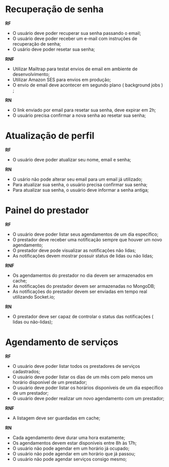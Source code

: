 # Recuperação de senha

**RF**

- O usuário deve poder recuperar sua senha passando o email;
- O usuário deve poder receber um e-mail com instruções de recuperação de senha;
- O usário deve poder resetar sua senha;

**RNF**

- Utilizar Mailtrap para testat envios de email em ambiente de desenvolvimento;
- Utilizar Amazon SES para envios em produção;
- O envio de email deve acontecer em segundo plano ( background jobs ) ;

**RN**

- O link enviado por email para resetar sua senha, deve expirar em 2h;
- O usuário precisa confirmar a nova senha ao resetar sua senha;

# Atualização de perfil

**RF**

- O usuário deve poder atualizar seu nome, email e senha;

**RN**

- O usário não pode alterar seu email para um email já utilizado;
- Para atualizar sua senha, o usuário precisa confirmar sua senha;
- Para atualizar sua senha, o usuário deve informar a senha antiga;

# Painel do prestador

**RF**

- O usuário deve poder listar seus agendamentos de um dia específico;
- O prestador deve receber uma notificação sempre que houver um novo agendamento;
- O prestador deve pode visualizar as notificações não lidas;
- As notificações devem mostrar possuir status de lidas ou não lidas;

**RNF**

- Os agendamentos do prestador no dia devem ser armazenados em cache;
- As notificações do prestador devem ser armazenadas no MongoDB;
- As notificações do prestador devem ser enviadas em tempo real utilizando Socket.io;

**RN**

- O prestador deve ser capaz de controlar o status das notificações ( lidas ou não-lidas);

# Agendamento de serviços

**RF**

- O usuário deve poder listar todos os prestadores de serviços cadastrados;
- O usuário deve poder listar os dias de um mês com pelo menos um horário disponível de um prestador;
- O usuário deve poder listar os horários disponíveis de um dia específico de um prestador;
- O usuário deve poder realizar um novo agendamento com um prestador;

**RNF**

- A listagem deve ser guardadas em cache;

**RN**

- Cada agendamento deve durar uma hora exatamente;
- Os agendamentos devem estar disponíveis entre 8h às 17h;
- O usuário não pode agendar em um horário já ocupado;
- O usuário não pode agendar em um horário que já passou;
- O usuário não pode agendar serviços consigo mesmo;
